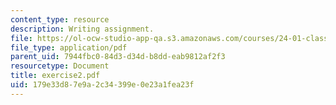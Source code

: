 ```yaml
---
content_type: resource
description: Writing assignment.
file: https://ol-ocw-studio-app-qa.s3.amazonaws.com/courses/24-01-classics-in-western-philosophy-spring-2006/179e33d87e9a2c34399e0e23a1fea23f_exercise2.pdf
file_type: application/pdf
parent_uid: 7944fbc0-84d3-d34d-b8dd-eab9812af2f3
resourcetype: Document
title: exercise2.pdf
uid: 179e33d8-7e9a-2c34-399e-0e23a1fea23f
---
```

